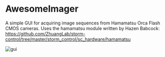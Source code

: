 # AwesomeImager

A simple GUI for acquiring image sequences from Hamamatsu Orca Flash CMOS cameras. Uses the hamamatsu module written by Hazen Babcock: https://github.com/ZhuangLab/storm-control/tree/master/storm_control/sc_hardware/hamamatsu

![gui](https://github.com/kushalkolar/AwesomeImager/raw/master/gui_1.PNG)
